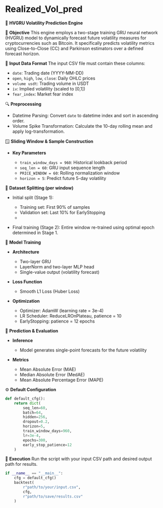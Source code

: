 # Realized_Vol_pred
🧠 **HVGRU Volatility Prediction Engine**

🎯 **Objective**
This engine employs a two-stage training GRU neural network (HVGRU) model to dynamically forecast future volatility measures for cryptocurrencies such as Bitcoin. It specifically predicts volatility metrics using Close-to-Close (CC) and Parkinson estimators over a defined forecast horizon.

📁 **Input Data Format**
The input CSV file must contain these columns:

* `date`: Trading date (YYYY-MM-DD)
* `open`, `high`, `low`, `close`: Daily OHLC prices
* `volume usdt`: Trading volume in USDT
* `iv`: Implied volatility (scaled to \[0,1])
* `fear_index`: Market fear index

🔍 **Preprocessing**

* Datetime Parsing: Convert `date` to datetime index and sort in ascending order.
* Volume Spike Transformation: Calculate the 10-day rolling mean and apply log-transformation.



🪟 **Sliding Window & Sample Construction**

* **Key Parameters**

  * `train_window_days = 960`: Historical lookback period
  * `seq_len = 60`: GRU input sequence length
  * `PRICE_WINDOW = 60`: Rolling normalization window
  * `horizon = 5`: Predict future 5-day volatility


🧪 **Dataset Splitting (per window)**

* Initial split (Stage 1):

  * Training set: First 90% of samples
  * Validation set: Last 10% for EarlyStopping
  * 
* Final training (Stage 2): Entire window re-trained using optimal epoch determined in Stage 1.

🧠 **Model Training**

* **Architecture**

  * Two-layer GRU
  * LayerNorm and two-layer MLP head
  * Single-value output (volatility forecast)

* **Loss Function**

  * Smooth L1 Loss (Huber Loss)

* **Optimization**

  * Optimizer: AdamW (learning rate = 3e-4)
  * LR Scheduler: ReduceLROnPlateau, patience = 10
  * EarlyStopping: patience = 12 epochs

🔮 **Prediction & Evaluation**

* **Inference**

  * Model generates single-point forecasts for the future volatility
* **Metrics**

  * Mean Absolute Error (MAE)
  * Median Absolute Error (MedAE)
  * Mean Absolute Percentage Error (MAPE)

⚙️ **Default Configuration**

```python
def default_cfg():
    return dict(
        seq_len=60,
        batch=64,
        hidden=256,
        dropout=0.2,
        horizon=5,
        train_window_days=960,
        lr=3e-4,
        epochs=300,
        early_stop_patience=12
    )
```

📌 **Execution**
Run the script with your input CSV path and desired output path for results.

```python
if __name__ == "__main__":
    cfg = default_cfg()
    backtest(
        r"path/to/your/input.csv",
        cfg,
        r"path/to/save/results.csv"
    )
```
